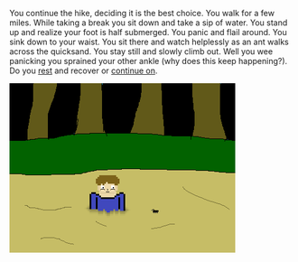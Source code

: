 You continue the hike, deciding it is the best choice. You walk for a few miles.
While taking a break you sit down and take a sip of water. You stand up and
realize your foot is half submerged. You panic and flail around. You sink down
to your waist. You sit there and watch helplessly as an ant walks across the
quicksand. You stay still  and slowly climb out. Well you wee panicking you
sprained your other ankle (why does this keep happening?). Do you
[rest](./rest.md) and recover or [continue on](./continue.md).

![PIXEL picture by me][MainImage]

[MainImage]: images/Ant.png
